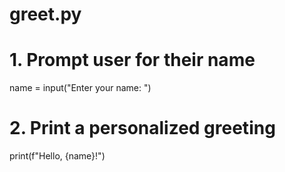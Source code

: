 # greet.py

# 1. Prompt user for their name
name = input("Enter your name: ")

# 2. Print a personalized greeting
print(f"Hello, {name}!")

